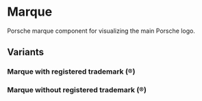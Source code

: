 # Marque

Porsche marque component for visualizing the main Porsche logo.

## Variants

### Marque with registered trademark (®)

<Playground :markup="marqueWithTM"></Playground>

### Marque without registered trademark (®)
<Playground :markup="marqueWithoutTM"></Playground>

<script lang="ts">
  import Vue from 'vue';
  import Component from 'vue-class-component';
  
  @Component
  export default class Code extends Vue {
    marqueWithTM = `<p-marque></p-marque>`;
    marqueWithoutTM = `<p-marque trademark="false"></p-marque>`;
  }
</script>
